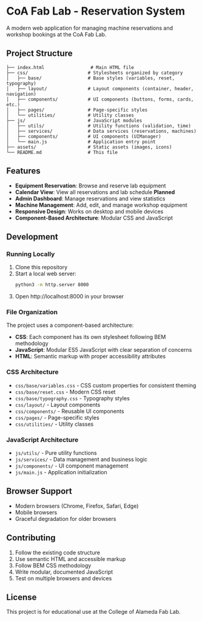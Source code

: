 # CoA Fab Lab - Reservation System

A modern web application for managing machine reservations and workshop bookings at the CoA Fab Lab.

## Project Structure

```
├── index.html                 # Main HTML file
├── css/                      # Stylesheets organized by category
│   ├── base/                 # Base styles (variables, reset, typography)
│   ├── layout/               # Layout components (container, header, navigation)
│   ├── components/           # UI components (buttons, forms, cards, etc.)
│   ├── pages/                # Page-specific styles
│   └── utilities/            # Utility classes
├── js/                       # JavaScript modules
│   ├── utils/                # Utility functions (validation, time)
│   ├── services/             # Data services (reservations, machines)
│   ├── components/           # UI components (UIManager)
│   └── main.js               # Application entry point
├── assets/                   # Static assets (images, icons)
└── README.md                 # This file
```

## Features

- **Equipment Reservation**: Browse and reserve lab equipment
- **Calendar View**: View all reservations and lab schedule **Planned**
- **Admin Dashboard**: Manage reservations and view statistics
- **Machine Management**: Add, edit, and manage workshop equipment
- **Responsive Design**: Works on desktop and mobile devices
- **Component-Based Architecture**: Modular CSS and JavaScript

## Development

### Running Locally

1. Clone this repository
2. Start a local web server:
   ```bash
   python3 -m http.server 8000
   ```
3. Open http://localhost:8000 in your browser

### File Organization

The project uses a component-based architecture:

- **CSS**: Each component has its own stylesheet following BEM methodology
- **JavaScript**: Modular ES5 JavaScript with clear separation of concerns
- **HTML**: Semantic markup with proper accessibility attributes

### CSS Architecture

- `css/base/variables.css` - CSS custom properties for consistent theming
- `css/base/reset.css` - Modern CSS reset
- `css/base/typography.css` - Typography styles
- `css/layout/` - Layout components
- `css/components/` - Reusable UI components
- `css/pages/` - Page-specific styles
- `css/utilities/` - Utility classes

### JavaScript Architecture

- `js/utils/` - Pure utility functions
- `js/services/` - Data management and business logic
- `js/components/` - UI component management
- `js/main.js` - Application initialization

## Browser Support

- Modern browsers (Chrome, Firefox, Safari, Edge)
- Mobile browsers
- Graceful degradation for older browsers

## Contributing

1. Follow the existing code structure
2. Use semantic HTML and accessible markup
3. Follow BEM CSS methodology
4. Write modular, documented JavaScript
5. Test on multiple browsers and devices

## License

This project is for educational use at the College of Alameda Fab Lab.